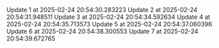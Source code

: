 Update 1 at 2025-02-24 20:54:30.283223
Update 2 at 2025-02-24 20:54:31.948511
Update 3 at 2025-02-24 20:54:34.592634
Update 4 at 2025-02-24 20:54:35.713573
Update 5 at 2025-02-24 20:54:37.060396
Update 6 at 2025-02-24 20:54:38.300553
Update 7 at 2025-02-24 20:54:39.672765
